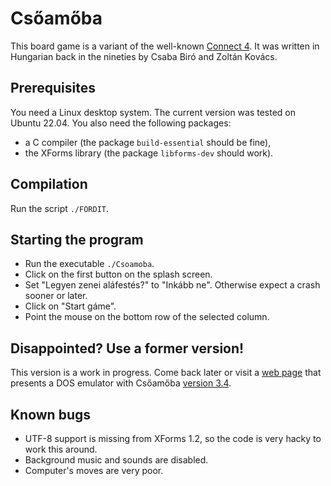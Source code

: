# Csőamőba

This board game is a variant of the well-known [Connect 4](https://en.wikipedia.org/wiki/Connect_Four).
It was written in Hungarian back in the nineties by Csaba Biró and Zoltán Kovács.

## Prerequisites

You need a Linux desktop system. The current version was tested on Ubuntu 22.04.
You also need the following packages:

* a C compiler (the package `build-essential` should be fine),
* the XForms library (the package `libforms-dev` should work).

## Compilation

Run the script `./FORDIT`.

## Starting the program

* Run the executable `./Csoamoba`.
* Click on the first button on the splash screen.
* Set "Legyen zenei aláfestés?" to "Inkább ne". Otherwise expect a crash sooner or later.
* Click on "Start gáme".
* Point the mouse on the bottom row of the selected column.

## Disappointed? Use a former version!

This version is a work in progress. Come back later or visit a [web page](https://matek.hu/zoltan/csoamoba)
that presents a DOS emulator with Csőamőba [version 3.4](3.4).

## Known bugs

* UTF-8 support is missing from XForms 1.2, so the code is very hacky to work this around.
* Background music and sounds are disabled.
* Computer's moves are very poor.
